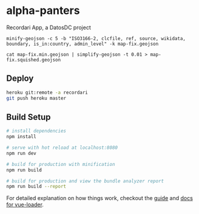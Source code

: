 # alpha-panters

Recordari App, a DatosDC project  

```minify-geojson -c 5 -b "ISO3166-2, clcfile, ref, source, wikidata, boundary, is_in:country, admin_level" -k map-fix.geojson```  

```cat map-fix.min.geojson | simplify-geojson -t 0.01 > map-fix.squished.geojson```

## Deploy  
``` bash
heroku git:remote -a recordari  
git push heroku master
```

## Build Setup

``` bash
# install dependencies
npm install

# serve with hot reload at localhost:8080
npm run dev

# build for production with minification
npm run build

# build for production and view the bundle analyzer report
npm run build --report
```

For detailed explanation on how things work, checkout the [guide](http://vuejs-templates.github.io/webpack/) and [docs for vue-loader](http://vuejs.github.io/vue-loader).
